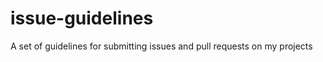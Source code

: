 issue-guidelines
================

A set of guidelines for submitting issues and pull requests on my projects